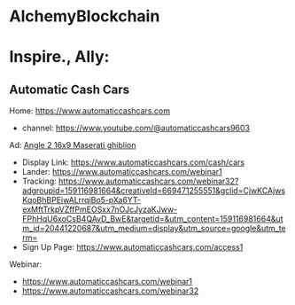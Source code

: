 # AlchemyBlockchain
# Inspire., Ally:
## Automatic Cash Cars
Home: https://www.automaticcashcars.com
- channel: https://www.youtube.com/@automaticcashcars9603

Ad: [Angle 2 16x9 Maserati ghiblion](https://youtu.be/MC2iHa6Mwag)
- Display Link: https://www.automaticcashcars.com/cash/cars
- Lander: https://www.automaticcashcars.com/webinar1
- Tracking: https://www.automaticcashcars.com/webinar32?adgroupid=159116981664&creativeId=669471255551&gclid=CjwKCAjwsKqoBhBPEiwALrrqiBo5-pXa6YT-exMftTrkpVZffPmEOSxx7nOJcJyzaKJww-FPhHqU6xoCsB4QAvD_BwE&targetid=&utm_content=159116981664&utm_id=20441220687&utm_medium=display&utm_source=google&utm_term=
- Sign Up Page: https://www.automaticcashcars.com/access1

Webinar:
- https://www.automaticcashcars.com/webinar1
- https://www.automaticcashcars.com/webinar32
